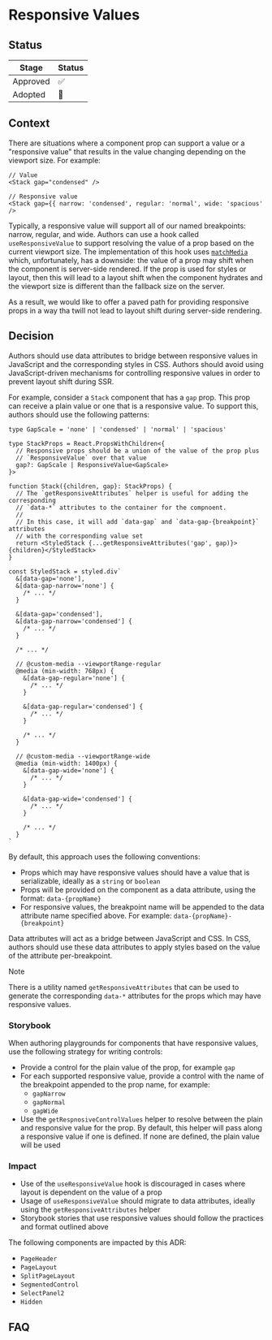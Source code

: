 # Responsive Values

## Status

| Stage    | Status |
| -------- | ------ |
| Approved | ✅     |
| Adopted  | 🚧     |

## Context

There are situations where a component prop can support a value or a "responsive
value" that results in the value changing depending on the viewport size. For
example:

```tsx
// Value
<Stack gap="condensed" />

// Responsive value
<Stack gap={{ narrow: 'condensed', regular: 'normal', wide: 'spacious' />
```

Typically, a responsive value will support all of our named breakpoints: narrow,
regular, and wide. Authors can use a hook called `useResponsiveValue` to support
resolving the value of a prop based on the current viewport size. The
implementation of this hook uses [`matchMedia`](https://developer.mozilla.org/en-US/docs/Web/API/Window/matchMedia)
which, unfortunately, has a downside: the value of a prop may shift when the
component is server-side rendered. If the prop is used for styles or layout, then this will lead to a layout shift
when the component hydrates and the viewport size is different than the fallback
size on the server.

As a result, we would like to offer a paved path for providing responsive props
in a way tha twill not lead to layout shift during server-side rendering.

## Decision

Authors should use data attributes to bridge between responsive values in
JavaScript and the corresponding styles in CSS. Authors should avoid using
JavaScript-driven mechanisms for controlling responsive values in order to
prevent layout shift during SSR.

For example, consider a `Stack` component that has a `gap` prop. This prop can
receive a plain value or one that is a responsive value. To support this,
authors should use the following patterns:

```tsx
type GapScale = 'none' | 'condensed' | 'normal' | 'spacious'

type StackProps = React.PropsWithChildren<{
  // Responsive props should be a union of the value of the prop plus
  // `ResponsiveValue` over that value
  gap?: GapScale | ResponsiveValue<GapScale>
}>

function Stack({children, gap}: StackProps) {
  // The `getResponsiveAttributes` helper is useful for adding the corresponding
  // `data-*` attributes to the container for the compnoent.
  //
  // In this case, it will add `data-gap` and `data-gap-{breakpoint}` attributes
  // with the corresponding value set
  return <StyledStack {...getResponsiveAttributes('gap', gap)}>{children}</StyledStack>
}

const StyledStack = styled.div`
  &[data-gap='none'],
  &[data-gap-narrow='none'] {
    /* ... */
  }

  &[data-gap='condensed'],
  &[data-gap-narrow='condensed'] {
    /* ... */
  }

  /* ... */

  // @custom-media --viewportRange-regular
  @media (min-width: 768px) {
    &[data-gap-regular='none'] {
      /* ... */
    }

    &[data-gap-regular='condensed'] {
      /* ... */
    }

    /* ... */
  }

  // @custom-media --viewportRange-wide
  @media (min-width: 1400px) {
    &[data-gap-wide='none'] {
      /* ... */
    }

    &[data-gap-wide='condensed'] {
      /* ... */
    }

    /* ... */
  }
`
```

By default, this approach uses the following conventions:

- Props which may have responsive values should have a value that is
  serializable, ideally as a `string` or `boolean`
- Props will be provided on the component as a data attribute, using the format:
  `data-{propName}`
- For responsive values, the breakpoint name will be appended to the data
  attribute name specified above. For example: `data-{propName}-{breakpoint}`

Data attributes will act as a bridge between JavaScript and CSS. In CSS, authors
should use these data attributes to apply styles based on the value of the
attribute per-breakpoint.

> [!NOTE]
> There is a utility named `getResponsiveAttributes` that can be used to generate
> the corresponding `data-*` attributes for the props which may have responsive
> values.

### Storybook

When authoring playgrounds for components that have responsive values, use
the following strategy for writing controls:

- Provide a control for the plain value of the prop, for example `gap`
- For each supported responsive value, provide a control with the name of the
  breakpoint appended to the prop name, for example:
  - `gapNarrow`
  - `gapNormal`
  - `gapWide`
- Use the `getRespnosiveControlValues` helper to resolve between the plain and
  responsive value for the prop. By default, this helper will pass along a
  responsive value if one is defined. If none are defined, the plain value will
  be used

### Impact

- Use of the `useResponsiveValue` hook is discouraged in cases where layout is
  dependent on the value of a prop
- Usage of `useResponsiveValue` should migrate to data attributes, ideally using
  the `getResponsiveAttributes` helper
- Storybook stories that use responsive values should follow the practices
  and format outlined above

The following components are impacted by this ADR:

- `PageHeader`
- `PageLayout`
- `SplitPageLayout`
- `SegmentedControl`
- `SelectPanel2`
- `Hidden`

## FAQ
